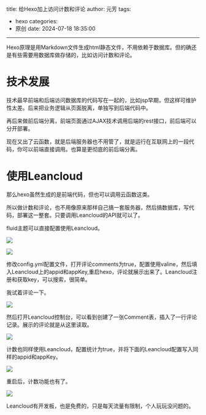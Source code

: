 title: 给Hexo加上访问计数和评论
author: 元芳
tags:
  - hexo
categories:
  - 原创
date: 2024-07-18 18:35:00
---
Hexo原理是用Markdown文件生成html静态文件，不用依赖于数据库。但的确还是有些需要用数据库做存储的，比如访问计数和评论。

# 技术发展
技术最早前端和后端访问数据库的代码写在一起的，比如jsp早期，但这样可维护性太差。后来把业务逻辑从页面脱离，单独写到后端代码中。

再后来做前后端分离，前端页面通过AJAX技术调用后端的rest接口，前后端可以分开部署。

现在又出了云函数，就是后端服务器也不用管了，就是运行在互联网上的一段代码，你可以前端直接调用。也算是更彻底的前后端分离。

# 使用Leancloud
那么hexo虽然生成的是前端代码，但也可以调用云函数这类。

所以做计数和评论，也不用像原来那样自己搞一套服务器，然后搞数据库，写代码，部署这一整套。只要调用Leancloud的API就可以了。

fluid主题可以直接配置使用Leancloud。

![](/images/pasted-19.png)

![](/images/pasted-24.png) 

修改config.yml配置文件，打开评论comments为true，配置使用valine，然后填入Leancloud上的appid和appKey,重启hexo，评论就展示出来了。Leancloud注册和获取key，可以搜索，很简单。

我试着评论一下。

![](/images/pasted-20.png)

然后打开Leancloud控制台，可以看到创建了一张Comment表，插入了一行评论记录。展示的评论就是从这里读取。

![](/images/pasted-21.png)

计数也同样使用Leancloud，配置统计为true，并将下面的Leancloud配置写入同样的appid和appKey。

![](/images/pasted-22.png)

重启后，计数功能也有了。

![](/images/pasted-23.png)

Leancloud有开发板，也是免费的，只是每天流量有限制，个人玩玩没问题的。